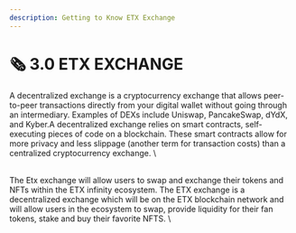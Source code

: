 ```yaml
---
description: Getting to Know ETX Exchange
---
```


# 🗞 3.0  ETX EXCHANGE

A decentralized exchange is a cryptocurrency exchange that allows peer-to-peer transactions directly from your digital wallet without going through an intermediary. Examples of DEXs include Uniswap, PancakeSwap, dYdX, and Kyber.A decentralized exchange relies on smart contracts, self-executing pieces of code on a blockchain. These smart contracts allow for more privacy and less slippage (another term for transaction costs) than a centralized cryptocurrency exchange.\
\
The Etx exchange will allow users to swap and exchange their tokens and NFTs within the ETX infinity ecosystem. The ETX exchange is a decentralized exchange which will be on the ETX blockchain network and will allow users in the ecosystem to swap, provide liquidity for their fan tokens, stake and buy their favorite NFTS.\
